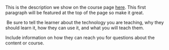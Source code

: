 This is the description we show on the course page [here](https://lab.github.com/prashantkumarpk7/gip-not). This first paragraph will be featured at the top of the page so make it great.
​

​
Be sure to tell the learner about the technology you are teaching, why they should learn it, how they can use it, and what you will teach them.
​


Include information on how they can reach you for questions about the content or course. 